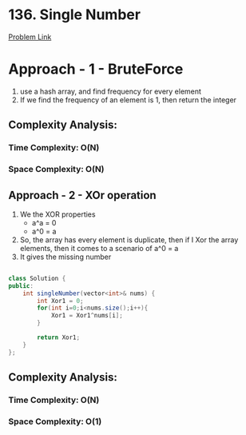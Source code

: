 # 136. Single Number

[Problem Link](https://leetcode.com/problems/single-number/)

# Approach - 1 - BruteForce

1. use a hash array, and find frequency for every element
2. If we find the frequency of an element is 1, then return the integer

## Complexity Analysis:

### Time Complexity: O(N)

### Space Complexity: O(N)

## Approach - 2 - XOr operation

1. We the XOR properties
   - a^a = 0
   - a^0 = a
2. So, the array has every element is duplicate, then if I Xor the array elements, then it comes to a scenario of a^0 = a
3. It gives the missing number

```Java

class Solution {
public:
    int singleNumber(vector<int>& nums) {
        int Xor1 = 0;
        for(int i=0;i<nums.size();i++){
            Xor1 = Xor1^nums[i];
        }

        return Xor1;
    }
};

```

## Complexity Analysis:

### Time Complexity: O(N)

### Space Complexity: O(1)
